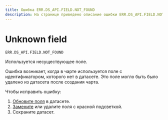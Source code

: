 ```yaml
---
title: Ошибка ERR.DS_API.FIELD.NOT_FOUND
description: На странице приведено описание ошибки ERR.DS_API.FIELD.NOT_FOUND.
---
```


# Unknown field

`ERR.DS_API.FIELD.NOT_FOUND`

Используется несуществующее поле.

Ошибка возникает, когда в чарте используется поле с идентификатором, которого нет в датасете.
Это поле могло быть было удалено из датасета после создания чарта.

Чтобы исправить ошибку:

1. [Обновите поля](../../dataset/create-dataset.md#update-fields) в датасете.
1. [Замените](../../dataset/create-dataset.md#replace-field) или удалите поля с красной подсветкой.
1. Сохраните датасет.
